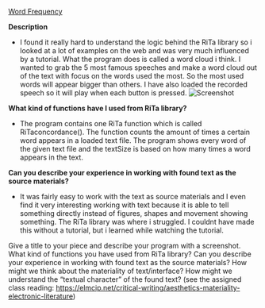 [Word Frequency](https://djhest.github.io/Mini_ex/Mini_ex5/index.html)


 
 **Description**
 - I found it really hard to understand the logic behind the RiTa library so i looked at a lot of examples on the web and was very much influenced by a tutorial. What the program does is called a word cloud i think. I wanted to grab the 5 most famous speeches and make a word cloud out of the text with focus on the words used the most. So the most used words will appear bigger than others. I have also loaded the recorded speech so it will play when each button is pressed. 
![Screenshot](https://github.com/djhest/Mini_ex/blob/gh-pages/Mini_ex5/Skærmbillede%202017-03-12%20kl.%2022.01.25.png)
 
**What kind of functions have I used from RiTa library?**
 -  The program contains one RiTa function which is called RiTaconcordance(). The function counts the amount of times a certain word appears in a loaded text file. The program shows every word of the given text file and the textSize is based on how many times a word appears in the text. 
 
**Can you describe your experience in working with found text as the source materials?**
- It was fairly easy to work with the text as source materials and I even find it very interesting working with text because it is able to tell something directly instead of figures, shapes and movement showing something. The RiTa library was where i struggled. I couldnt have made this without a tutorial, but i learned while watching the tutorial.
 
Give a title to your piece and describe your program with a screenshot.
What kind of functions you have used from RiTa library?
Can you describe your experience in working with found text as the source materials?
How might we think about the materiality of text/interface? How might we understand the “textual character” of the found text? (see the assigned class reading: https://elmcip.net/critical-writing/aesthetics-materiality-electronic-literature)

